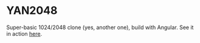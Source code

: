 # YAN2048

Super-basic 1024/2048 clone (yes, another one), build with Angular. See it in action [here](https://loremdipso.github.io/YAN2048).

